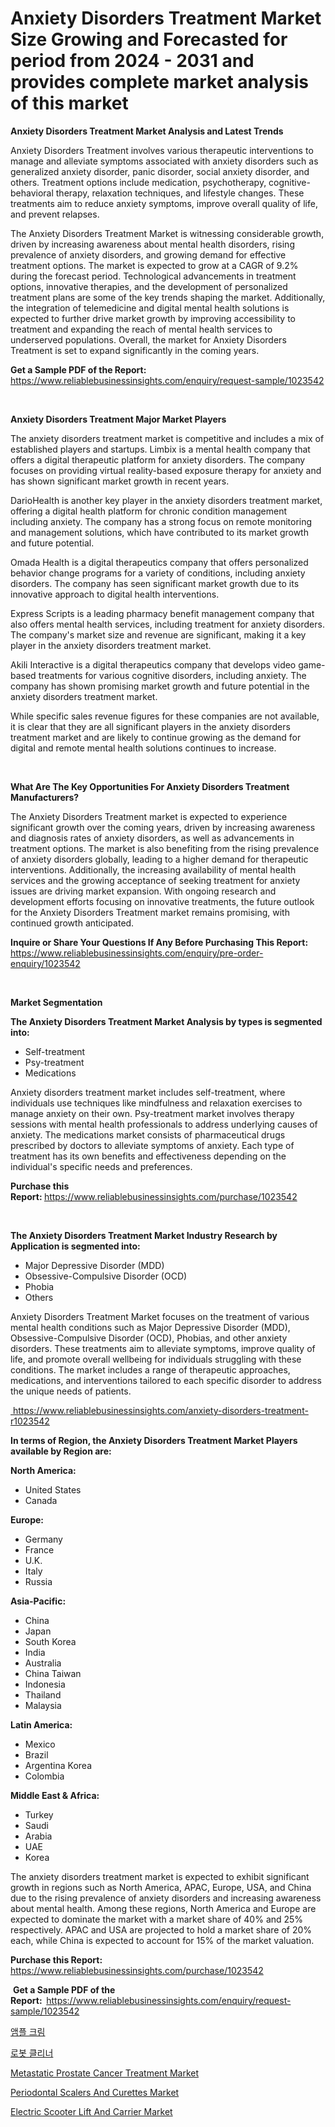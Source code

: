 <p><h1>Anxiety Disorders Treatment Market Size Growing and Forecasted for period from 2024 - 2031 and provides complete market analysis of this market</h1></p><p><strong>Anxiety Disorders Treatment Market Analysis and Latest Trends</strong></p>
<p><p>Anxiety Disorders Treatment involves various therapeutic interventions to manage and alleviate symptoms associated with anxiety disorders such as generalized anxiety disorder, panic disorder, social anxiety disorder, and others. Treatment options include medication, psychotherapy, cognitive-behavioral therapy, relaxation techniques, and lifestyle changes. These treatments aim to reduce anxiety symptoms, improve overall quality of life, and prevent relapses.</p><p>The Anxiety Disorders Treatment Market is witnessing considerable growth, driven by increasing awareness about mental health disorders, rising prevalence of anxiety disorders, and growing demand for effective treatment options. The market is expected to grow at a CAGR of 9.2% during the forecast period. Technological advancements in treatment options, innovative therapies, and the development of personalized treatment plans are some of the key trends shaping the market. Additionally, the integration of telemedicine and digital mental health solutions is expected to further drive market growth by improving accessibility to treatment and expanding the reach of mental health services to underserved populations. Overall, the market for Anxiety Disorders Treatment is set to expand significantly in the coming years.</p></p>
<p><strong>Get a Sample PDF of the Report:&nbsp;</strong> <a href="https://www.reliablebusinessinsights.com/enquiry/request-sample/1023542">https://www.reliablebusinessinsights.com/enquiry/request-sample/1023542</a></p>
<p>&nbsp;</p>
<p><strong>Anxiety Disorders Treatment Major Market Players</strong></p>
<p><p>The anxiety disorders treatment market is competitive and includes a mix of established players and startups. Limbix is a mental health company that offers a digital therapeutic platform for anxiety disorders. The company focuses on providing virtual reality-based exposure therapy for anxiety and has shown significant market growth in recent years.</p><p>DarioHealth is another key player in the anxiety disorders treatment market, offering a digital health platform for chronic condition management including anxiety. The company has a strong focus on remote monitoring and management solutions, which have contributed to its market growth and future potential.</p><p>Omada Health is a digital therapeutics company that offers personalized behavior change programs for a variety of conditions, including anxiety disorders. The company has seen significant market growth due to its innovative approach to digital health interventions.</p><p>Express Scripts is a leading pharmacy benefit management company that also offers mental health services, including treatment for anxiety disorders. The company's market size and revenue are significant, making it a key player in the anxiety disorders treatment market.</p><p>Akili Interactive is a digital therapeutics company that develops video game-based treatments for various cognitive disorders, including anxiety. The company has shown promising market growth and future potential in the anxiety disorders treatment market.</p><p>While specific sales revenue figures for these companies are not available, it is clear that they are all significant players in the anxiety disorders treatment market and are likely to continue growing as the demand for digital and remote mental health solutions continues to increase.</p></p>
<p>&nbsp;</p>
<p><strong>What Are The Key Opportunities For Anxiety Disorders Treatment Manufacturers?</strong></p>
<p><p>The Anxiety Disorders Treatment market is expected to experience significant growth over the coming years, driven by increasing awareness and diagnosis rates of anxiety disorders, as well as advancements in treatment options. The market is also benefiting from the rising prevalence of anxiety disorders globally, leading to a higher demand for therapeutic interventions. Additionally, the increasing availability of mental health services and the growing acceptance of seeking treatment for anxiety issues are driving market expansion. With ongoing research and development efforts focusing on innovative treatments, the future outlook for the Anxiety Disorders Treatment market remains promising, with continued growth anticipated.</p></p>
<p><strong>Inquire or Share Your Questions If Any Before Purchasing This Report:</strong> <a href="https://www.reliablebusinessinsights.com/enquiry/pre-order-enquiry/1023542">https://www.reliablebusinessinsights.com/enquiry/pre-order-enquiry/1023542</a></p>
<p>&nbsp;</p>
<p><strong>Market Segmentation</strong></p>
<p><strong>The Anxiety Disorders Treatment Market Analysis by types is segmented into:</strong></p>
<p><ul><li>Self-treatment</li><li>Psy-treatment</li><li>Medications</li></ul></p>
<p><p>Anxiety disorders treatment market includes self-treatment, where individuals use techniques like mindfulness and relaxation exercises to manage anxiety on their own. Psy-treatment market involves therapy sessions with mental health professionals to address underlying causes of anxiety. The medications market consists of pharmaceutical drugs prescribed by doctors to alleviate symptoms of anxiety. Each type of treatment has its own benefits and effectiveness depending on the individual's specific needs and preferences.</p></p>
<p><strong>Purchase this Report:&nbsp;</strong><a href="https://www.reliablebusinessinsights.com/purchase/1023542">https://www.reliablebusinessinsights.com/purchase/1023542</a></p>
<p>&nbsp;</p>
<p><strong>The Anxiety Disorders Treatment Market Industry Research by Application is segmented into:</strong></p>
<p><ul><li>Major Depressive Disorder (MDD)</li><li>Obsessive-Compulsive Disorder (OCD)</li><li>Phobia</li><li>Others</li></ul></p>
<p><p>Anxiety Disorders Treatment Market focuses on the treatment of various mental health conditions such as Major Depressive Disorder (MDD), Obsessive-Compulsive Disorder (OCD), Phobias, and other anxiety disorders. These treatments aim to alleviate symptoms, improve quality of life, and promote overall wellbeing for individuals struggling with these conditions. The market includes a range of therapeutic approaches, medications, and interventions tailored to each specific disorder to address the unique needs of patients.</p></p>
<p><a href="https://www.reliablebusinessinsights.com/anxiety-disorders-treatment-r1023542">&nbsp;https://www.reliablebusinessinsights.com/anxiety-disorders-treatment-r1023542</a></p>
<p><strong>In terms of Region, the Anxiety Disorders Treatment Market Players available by Region are:</strong></p>
<p>
    <p> <strong> North America: </strong>
        <ul>
            <li>United States</li>
            <li>Canada</li>
        </ul>
        </p> 
    <p> <strong> Europe: </strong>
        <ul>
            <li>Germany</li>
            <li>France</li>
            <li>U.K.</li>
            <li>Italy</li>
            <li>Russia</li>
        </ul>
        </p> 
    <p> <strong> Asia-Pacific: </strong>
        <ul>
            <li>China</li>
            <li>Japan</li>
            <li>South Korea</li>
            <li>India</li>
            <li>Australia</li>
            <li>China Taiwan</li>
            <li>Indonesia</li>
            <li>Thailand</li>
            <li>Malaysia</li>
        </ul>
        </p> 
    <p> <strong> Latin America: </strong>
        <ul>
            <li>Mexico</li>
            <li>Brazil</li>
            <li>Argentina Korea</li>
            <li>Colombia</li>
        </ul>
        </p> 
    <p> <strong> Middle East & Africa: </strong>
        <ul>
            <li>Turkey</li>
            <li>Saudi</li>
            <li>Arabia</li>
            <li>UAE</li>
            <li>Korea</li>
        </ul>
    </p>
    </p>
<p><p>The anxiety disorders treatment market is expected to exhibit significant growth in regions such as North America, APAC, Europe, USA, and China due to the rising prevalence of anxiety disorders and increasing awareness about mental health. Among these regions, North America and Europe are expected to dominate the market with a market share of 40% and 25% respectively. APAC and USA are projected to hold a market share of 20% each, while China is expected to account for 15% of the market valuation.</p></p>
<p><strong>Purchase this Report: </strong><a href="https://www.reliablebusinessinsights.com/purchase/1023542">https://www.reliablebusinessinsights.com/purchase/1023542</a></p>
<p>&nbsp;<strong>Get a Sample PDF of the Report:&nbsp;&nbsp;</strong><a href="https://www.reliablebusinessinsights.com/enquiry/request-sample/1023542">https://www.reliablebusinessinsights.com/enquiry/request-sample/1023542</a></p>
<p><strong></strong></p>
<p><p><a href="https://github.com/AnthonyWratten/Market-Research-Report-List-2/blob/main/226884178959.md">앰플 크림</a></p><p><a href="https://github.com/airdroplover110/Market-Research-Report-List-2/blob/main/409982478958.md">로봇 클리너</a></p><p><a href="https://github.com/claudianurdin/Market-Research-Report-List-2/blob/main/metastatic-prostate-cancer-treatment-market.md">Metastatic Prostate Cancer Treatment Market</a></p><p><a href="https://github.com/mabenkhyari11/Market-Research-Report-List-2/blob/main/periodontal-scalers-and-curettes-market.md">Periodontal Scalers And Curettes Market</a></p><p><a href="https://github.com/kimjmgeh81/Market-Research-Report-List-1/blob/main/electric-scooter-lift-and-carrier-market.md">Electric Scooter Lift And Carrier Market</a></p></p>